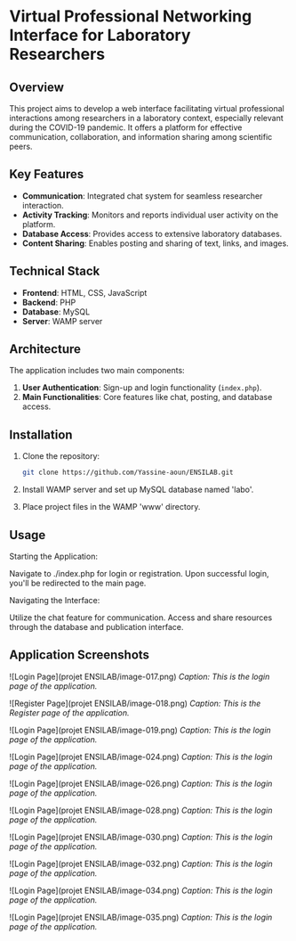 # Virtual Professional Networking Interface for Laboratory Researchers

## Overview
This project aims to develop a web interface facilitating virtual
professional interactions among researchers in a laboratory context,
especially relevant during the COVID-19 pandemic. It offers a platform
for effective communication, collaboration, and information sharing
among scientific peers.

## Key Features
- **Communication**: Integrated chat system for seamless researcher interaction.
- **Activity Tracking**: Monitors and reports individual user activity
on the platform.
- **Database Access**: Provides access to extensive laboratory databases.
- **Content Sharing**: Enables posting and sharing of text, links, and images.


## Technical Stack
- **Frontend**: HTML, CSS, JavaScript
- **Backend**: PHP
- **Database**: MySQL
- **Server**: WAMP server

## Architecture
The application includes two main components:
1. **User Authentication**: Sign-up and login functionality (`index.php`).
2. **Main Functionalities**: Core features like chat, posting, and
database access.

## Installation

1. Clone the repository:
   ```bash
   git clone https://github.com/Yassine-aoun/ENSILAB.git
      ```




2. Install WAMP server and set up MySQL database named 'labo'.
3. Place project files in the WAMP 'www' directory.

## Usage

Starting the Application:

Navigate to ./index.php for login or registration.
Upon successful login, you'll be redirected to the main page.

Navigating the Interface:

Utilize the chat feature for communication.
Access and share resources through the database and publication interface.
## Application Screenshots


![Login Page](projet ENSILAB/image-017.png)
*Caption: This is the login page of the application.*

![Register Page](projet ENSILAB/image-018.png)
*Caption: This is the Register page of the application.*

![Login Page](projet ENSILAB/image-019.png)
*Caption: This is the login page of the application.*

![Login Page](projet ENSILAB/image-024.png)
*Caption: This is the login page of the application.*

![Login Page](projet ENSILAB/image-026.png)
*Caption: This is the login page of the application.*

![Login Page](projet ENSILAB/image-028.png)
*Caption: This is the login page of the application.*

![Login Page](projet ENSILAB/image-030.png)
*Caption: This is the login page of the application.*

![Login Page](projet ENSILAB/image-032.png)
*Caption: This is the login page of the application.*

![Login Page](projet ENSILAB/image-034.png)
*Caption: This is the login page of the application.*

![Login Page](projet ENSILAB/image-035.png)
*Caption: This is the login page of the application.*
